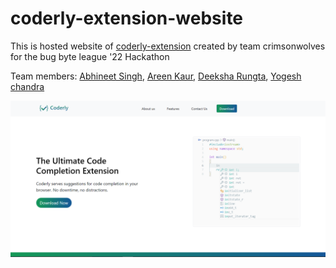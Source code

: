 # coderly-extension-website
<p>This is hosted website of <a href='https://github.com/Yogesh-nin/coderly-extension'>coderly-extension</a> created by team crimsonwolves for the bug byte league '22 Hackathon</p> 

Team members: [Abhineet Singh](https://github.com/rainbow-hue), [Areen Kaur](https://github.com/areenoverclouds), [Deeksha Rungta](https://github.com/deeksharungta), [Yogesh chandra](https://github.com/Yogesh-nin)

<img src='https://github.com/Yogesh-nin/coderly/blob/f63e6cc0a2b37a5799c304e28b0a56e34927191b/images/coderly-website.png' alt='coderly-website-prototype' />
